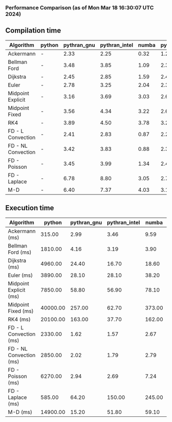 ### Performance Comparison (as of Mon Mar 18 16:30:07 UTC 2024)
## Compilation time
Algorithm                 | python                    | pythran_gnu               | pythran_intel             | numba                     | pyccel_fortran_gnu        | pyccel_c_gnu              | pyccel_fortran_intel      | pyccel_c_intel           
------------------------- | ------------------------- | ------------------------- | ------------------------- | ------------------------- | ------------------------- | ------------------------- | ------------------------- | -------------------------
Ackermann                 | -                         | 2.33                      | 2.25                      | 0.32                      | 1.27                      | 1.21                      | 1.34                      | 1.28                     
Bellman Ford              | -                         | 3.48                      | 3.85                      | 1.09                      | 2.37                      | 2.55                      | 2.49                      | 3.34                     
Dijkstra                  | -                         | 2.45                      | 2.85                      | 1.59                      | 2.43                      | 2.58                      | 2.59                      | 3.40                     
Euler                     | -                         | 2.78                      | 3.25                      | 2.04                      | 2.35                      | 2.57                      | 2.48                      | 3.31                     
Midpoint Explicit         | -                         | 3.16                      | 3.69                      | 3.03                      | 2.60                      | 2.82                      | 2.72                      | 3.57                     
Midpoint Fixed            | -                         | 3.56                      | 4.34                      | 3.22                      | 2.65                      | 2.88                      | 2.81                      | 3.63                     
RK4                       | -                         | 3.89                      | 4.50                      | 3.78                      | 3.20                      | 3.40                      | 3.33                      | 4.16                     
FD - L Convection         | -                         | 2.41                      | 2.83                      | 0.87                      | 2.29                      | 2.55                      | 2.48                      | 3.32                     
FD - NL Convection        | -                         | 3.42                      | 3.83                      | 0.88                      | 2.33                      | 2.54                      | 2.50                      | 3.28                     
FD - Poisson              | -                         | 3.45                      | 3.99                      | 1.34                      | 2.43                      | 2.63                      | 3.00                      | 3.36                     
FD - Laplace              | -                         | 6.78                      | 8.80                      | 3.05                      | 2.76                      | 3.00                      | 3.00                      | 3.81                     
M-D                       | -                         | 6.40                      | 7.37                      | 4.03                      | 3.12                      | 3.12                      | 3.31                      | 4.26                     

## Execution time
Algorithm                 | python                    | pythran_gnu               | pythran_intel             | numba                     | pyccel_fortran_gnu        | pyccel_c_gnu              | pyccel_fortran_intel      | pyccel_c_intel           
------------------------- | ------------------------- | ------------------------- | ------------------------- | ------------------------- | ------------------------- | ------------------------- | ------------------------- | -------------------------
Ackermann (ms)            | 315.00                    | 2.99                      | 3.46                      | 9.59                      | 1.50                      | 1.55                      | 7.38                      | 3.92                     
Bellman Ford (ms)         | 1810.00                   | 4.16                      | 3.19                      | 3.90                      | 2.93                      | 6.00                      | 4.15                      | 18.50                    
Dijkstra (ms)             | 4960.00                   | 24.40                     | 16.70                     | 18.60                     | 19.20                     | 30.90                     | 24.90                     | 22.20                    
Euler (ms)                | 3890.00                   | 28.10                     | 28.10                     | 38.20                     | 15.60                     | 164.00                    | 14.90                     | 129.00                   
Midpoint Explicit (ms)    | 7850.00                   | 58.80                     | 56.90                     | 78.10                     | 22.70                     | 284.00                    | 15.60                     | 254.00                   
Midpoint Fixed (ms)       | 40000.00                  | 257.00                    | 62.70                     | 373.00                    | 74.30                     | 1400.00                   | 62.40                     | 1240.00                  
RK4 (ms)                  | 20100.00                  | 163.00                    | 37.70                     | 162.00                    | 35.00                     | 499.00                    | 37.70                     | 409.00                   
FD - L Convection (ms)    | 2330.00                   | 1.62                      | 1.57                      | 2.67                      | 1.47                      | 1.63                      | 1.31                      | 3.69                     
FD - NL Convection (ms)   | 2850.00                   | 2.02                      | 1.79                      | 2.79                      | 1.66                      | 2.19                      | 1.51                      | 3.73                     
FD - Poisson (ms)         | 6270.00                   | 2.94                      | 2.69                      | 7.24                      | 2.76                      | 3.82                      | 2.63                      | 8.90                     
FD - Laplace (ms)         | 585.00                    | 64.20                     | 150.00                    | 245.00                    | 58.00                     | 280.00                    | 58.20                     | 303.00                   
M-D (ms)                  | 14900.00                  | 15.20                     | 51.80                     | 59.10                     | 53.90                     | 60.10                     | 68.70                     | 64.40                    
